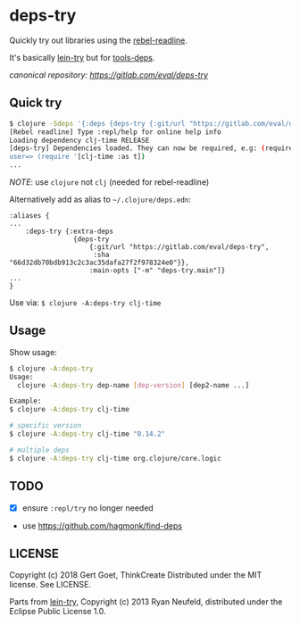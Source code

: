 # deps-try

Quickly try out libraries using the [rebel-readline](https://github.com/bhauman/rebel-readline#rebel-readline).

It's basically [lein-try](https://github.com/avescodes/lein-try) but for [tools-deps](https://clojure.org/guides/getting_started#_clojure_installer_and_cli_tools).

*canonical repository: https://gitlab.com/eval/deps-try*

## Quick try


```bash
$ clojure -Sdeps '{:deps {deps-try {:git/url "https://gitlab.com/eval/deps-try" :sha "66d32db70bdb913c2c3ac35dafa27f2f978324e0"}}}' -m deps-try.main clj-time
[Rebel readline] Type :repl/help for online help info
Loading dependency clj-time RELEASE
[deps-try] Dependencies loaded. They can now be required, e.g: (require '[some-lib.core :as sl])
user=> (require '[clj-time :as t])
...
```

*NOTE*: use `clojure` not `clj` (needed for rebel-readline)

Alternatively add as alias to `~/.clojure/deps.edn`:

```
:aliases {
...
    :deps-try {:extra-deps
                {deps-try
                    {:git/url "https://gitlab.com/eval/deps-try",
                     :sha "66d32db70bdb913c2c3ac35dafa27f2f978324e0"}},
                    :main-opts ["-m" "deps-try.main"]}
...
}
```

Use via: `$ clojure -A:deps-try clj-time`


## Usage

Show usage:

```bash
$ clojure -A:deps-try
Usage:
  clojure -A:deps-try dep-name [dep-version] [dep2-name ...]

Example:
$ clojure -A:deps-try clj-time

# specific version
$ clojure -A:deps-try clj-time "0.14.2"

# multiple deps
$ clojure -A:deps-try clj-time org.clojure/core.logic
```

## TODO

- [X] ensure `:repl/try` no longer needed
- use https://github.com/hagmonk/find-deps

## LICENSE

Copyright (c) 2018 Gert Goet, ThinkCreate
Distributed under the MIT license. See LICENSE.

Parts from [lein-try](https://github.com/avescodes/lein-try), Copyright (c) 2013 Ryan Neufeld, distributed under the Eclipse Public License 1.0.
